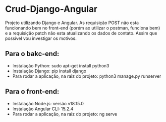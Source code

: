 # Crud-Django-Angular
Projeto utilizando Django e Angular. As requisição POST não esta funcionando bem no front-end (porém ao utilizar o postman, funciona bem) e a requisição patch não esta atualizando os dados de contato. Assim que possivel vou investigar os motivos.

## Para o bakc-end:<br>
- Instalação Python: sudo apt-get install python3
- Instalação Django: pip install django
- Para rodar a aplicação, na raiz do projeto: python3 manage.py runserver

## Para o front-end: <br>
- Instalação Node.js: versão v18.15.0
- Instalação Angular CLI: 15.2.4
- Para rodar a aplicação, na raiz do projeto: ng serve
